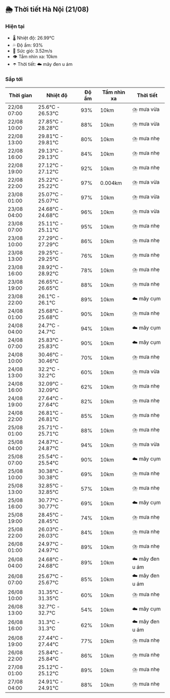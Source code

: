 ## 🌦️ Thời tiết Hà Nội (21/08)

### Hiện tại

- 🌡️ Nhiệt độ: 26.99℃
- 💦 Độ ẩm: 93%
- 💨 Sức gió: 3.52m/s
- 👁️ Tầm nhìn xa: 10km
- ☂️ Thời tiết: ☁️ mây đen u ám

### Sắp tới

| Thời gian | Nhiệt độ | Độ ẩm | Tầm nhìn xa | Thời tiết |
| --- | --- | --- | --- | --- |
| 22/08 07:00 | 25.6℃ - 26.53℃ | 93% | 10km | ⛈️ mưa vừa |
| 22/08 10:00 | 27.85℃ - 28.28℃ | 88% | 10km | ⛈️ mưa vừa |
| 22/08 13:00 | 29.81℃ - 29.81℃ | 80% | 10km | ⛈️ mưa nhẹ |
| 22/08 16:00 | 29.13℃ - 29.13℃ | 84% | 10km | ⛈️ mưa nhẹ |
| 22/08 19:00 | 27.12℃ - 27.12℃ | 92% | 10km | ⛈️ mưa nhẹ |
| 22/08 22:00 | 25.22℃ - 25.22℃ | 97% | 0.004km | ⛈️ mưa vừa |
| 23/08 01:00 | 25.07℃ - 25.07℃ | 97% | 10km | ⛈️ mưa vừa |
| 23/08 04:00 | 24.68℃ - 24.68℃ | 96% | 10km | ⛈️ mưa vừa |
| 23/08 07:00 | 25.11℃ - 25.11℃ | 95% | 10km | ⛈️ mưa nhẹ |
| 23/08 10:00 | 27.29℃ - 27.29℃ | 86% | 10km | ⛈️ mưa nhẹ |
| 23/08 13:00 | 29.25℃ - 29.25℃ | 76% | 10km | ⛈️ mưa nhẹ |
| 23/08 16:00 | 28.92℃ - 28.92℃ | 78% | 10km | ⛈️ mưa nhẹ |
| 23/08 19:00 | 26.65℃ - 26.65℃ | 88% | 10km | ⛈️ mưa nhẹ |
| 23/08 22:00 | 26.1℃ - 26.1℃ | 89% | 10km | ☁️ mây cụm |
| 24/08 01:00 | 25.68℃ - 25.68℃ | 90% | 10km | ⛈️ mưa nhẹ |
| 24/08 04:00 | 24.7℃ - 24.7℃ | 94% | 10km | ☁️ mây cụm |
| 24/08 07:00 | 25.83℃ - 25.83℃ | 90% | 10km | ☁️ mây cụm |
| 24/08 10:00 | 30.46℃ - 30.46℃ | 70% | 10km | ⛈️ mưa nhẹ |
| 24/08 13:00 | 32.2℃ - 32.2℃ | 60% | 10km | ⛈️ mưa vừa |
| 24/08 16:00 | 32.09℃ - 32.09℃ | 62% | 10km | ⛈️ mưa nhẹ |
| 24/08 19:00 | 27.64℃ - 27.64℃ | 82% | 10km | ⛈️ mưa nhẹ |
| 24/08 22:00 | 26.81℃ - 26.81℃ | 85% | 10km | ⛈️ mưa nhẹ |
| 25/08 01:00 | 25.71℃ - 25.71℃ | 88% | 10km | ⛈️ mưa nhẹ |
| 25/08 04:00 | 24.87℃ - 24.87℃ | 94% | 10km | ⛈️ mưa vừa |
| 25/08 07:00 | 25.54℃ - 25.54℃ | 90% | 10km | ☁️ mây cụm |
| 25/08 10:00 | 30.38℃ - 30.38℃ | 69% | 10km | ⛈️ mưa nhẹ |
| 25/08 13:00 | 32.85℃ - 32.85℃ | 57% | 10km | ⛈️ mưa nhẹ |
| 25/08 16:00 | 30.77℃ - 30.77℃ | 69% | 10km | ☁️ mây cụm |
| 25/08 19:00 | 28.45℃ - 28.45℃ | 74% | 10km | ⛈️ mưa nhẹ |
| 25/08 22:00 | 26.03℃ - 26.03℃ | 84% | 10km | ⛈️ mưa nhẹ |
| 26/08 01:00 | 24.97℃ - 24.97℃ | 89% | 10km | ⛈️ mưa nhẹ |
| 26/08 04:00 | 24.68℃ - 24.68℃ | 89% | 10km | ☁️ mây đen u ám |
| 26/08 07:00 | 25.67℃ - 25.67℃ | 85% | 10km | ☁️ mây đen u ám |
| 26/08 10:00 | 31.35℃ - 31.35℃ | 60% | 10km | ⛈️ mưa nhẹ |
| 26/08 13:00 | 32.7℃ - 32.7℃ | 54% | 10km | ☁️ mây cụm |
| 26/08 16:00 | 31.3℃ - 31.3℃ | 62% | 10km | ☁️ mây đen u ám |
| 26/08 19:00 | 27.44℃ - 27.44℃ | 77% | 10km | ⛈️ mưa nhẹ |
| 26/08 22:00 | 25.84℃ - 25.84℃ | 86% | 10km | ⛈️ mưa nhẹ |
| 27/08 01:00 | 25.12℃ - 25.12℃ | 89% | 10km | ⛈️ mưa nhẹ |
| 27/08 04:00 | 24.91℃ - 24.91℃ | 88% | 10km | ⛈️ mưa nhẹ |
